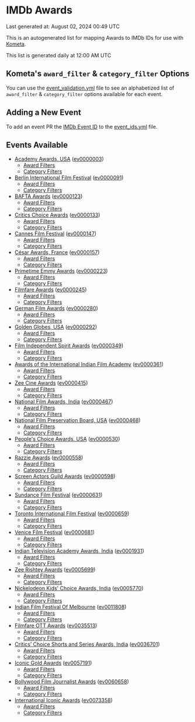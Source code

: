 # IMDb Awards

Last generated at: August 02, 2024 00:49 UTC

This is an autogenerated list for mapping Awards to IMDb IDs for use with [Kometa](https://github.com/Kometa-Team/Kometa).

This list is generated daily at 12:00 AM UTC 

## Kometa's `award_filter` & `category_filter` Options

You can use the [event_validation.yml](https://github.com/Kometa-Team/IMDb-Awards/blob/master/event_validation.yml) file to see an alphabetized list of `award_filter` & `category_filter` options available for each event.

## Adding a New Event

To add an event PR the [IMDb Event ID](https://www.imdb.com/event/all/) to the [event_ids.yml](https://github.com/Kometa-Team/IMDb-Awards/blob/master/event_ids.yml) file.

## Events Available

* [Academy Awards, USA](https://www.imdb.com/event/ev0000003) ([ev0000003](https://github.com/Kometa-Team/IMDb-Awards/blob/master/event_validation.yml#L1))
  * [Award Filters](https://github.com/Kometa-Team/IMDb-Awards/blob/master/event_validation.yml#L6)
  * [Category Filters](https://github.com/Kometa-Team/IMDb-Awards/blob/master/event_validation.yml#L14)
* [Berlin International Film Festival](https://www.imdb.com/event/ev0000091) ([ev0000091](https://github.com/Kometa-Team/IMDb-Awards/blob/master/event_validation.yml#L148))
  * [Award Filters](https://github.com/Kometa-Team/IMDb-Awards/blob/master/event_validation.yml#L152)
  * [Category Filters](https://github.com/Kometa-Team/IMDb-Awards/blob/master/event_validation.yml#L347)
* [BAFTA Awards](https://www.imdb.com/event/ev0000123) ([ev0000123](https://github.com/Kometa-Team/IMDb-Awards/blob/master/event_validation.yml#L624))
  * [Award Filters](https://github.com/Kometa-Team/IMDb-Awards/blob/master/event_validation.yml#L629)
  * [Category Filters](https://github.com/Kometa-Team/IMDb-Awards/blob/master/event_validation.yml#L662)
* [Critics Choice Awards](https://www.imdb.com/event/ev0000133) ([ev0000133](https://github.com/Kometa-Team/IMDb-Awards/blob/master/event_validation.yml#L1152))
  * [Award Filters](https://github.com/Kometa-Team/IMDb-Awards/blob/master/event_validation.yml#L1155)
  * [Category Filters](https://github.com/Kometa-Team/IMDb-Awards/blob/master/event_validation.yml#L1160)
* [Cannes Film Festival](https://www.imdb.com/event/ev0000147) ([ev0000147](https://github.com/Kometa-Team/IMDb-Awards/blob/master/event_validation.yml#L1261))
  * [Award Filters](https://github.com/Kometa-Team/IMDb-Awards/blob/master/event_validation.yml#L1266)
  * [Category Filters](https://github.com/Kometa-Team/IMDb-Awards/blob/master/event_validation.yml#L1433)
* [César Awards, France](https://www.imdb.com/event/ev0000157) ([ev0000157](https://github.com/Kometa-Team/IMDb-Awards/blob/master/event_validation.yml#L1663))
  * [Award Filters](https://github.com/Kometa-Team/IMDb-Awards/blob/master/event_validation.yml#L1666)
  * [Category Filters](https://github.com/Kometa-Team/IMDb-Awards/blob/master/event_validation.yml#L1671)
* [Primetime Emmy Awards](https://www.imdb.com/event/ev0000223) ([ev0000223](https://github.com/Kometa-Team/IMDb-Awards/blob/master/event_validation.yml#L1728))
  * [Award Filters](https://github.com/Kometa-Team/IMDb-Awards/blob/master/event_validation.yml#L1733)
  * [Category Filters](https://github.com/Kometa-Team/IMDb-Awards/blob/master/event_validation.yml#L1740)
* [Filmfare Awards](https://www.imdb.com/event/ev0000245) ([ev0000245](https://github.com/Kometa-Team/IMDb-Awards/blob/master/event_validation.yml#L2949))
  * [Award Filters](https://github.com/Kometa-Team/IMDb-Awards/blob/master/event_validation.yml#L2953)
  * [Category Filters](https://github.com/Kometa-Team/IMDb-Awards/blob/master/event_validation.yml#L2962)
* [German Film Awards](https://www.imdb.com/event/ev0000280) ([ev0000280](https://github.com/Kometa-Team/IMDb-Awards/blob/master/event_validation.yml#L3064))
  * [Award Filters](https://github.com/Kometa-Team/IMDb-Awards/blob/master/event_validation.yml#L3068)
  * [Category Filters](https://github.com/Kometa-Team/IMDb-Awards/blob/master/event_validation.yml#L3091)
* [Golden Globes, USA](https://www.imdb.com/event/ev0000292) ([ev0000292](https://github.com/Kometa-Team/IMDb-Awards/blob/master/event_validation.yml#L3164))
  * [Award Filters](https://github.com/Kometa-Team/IMDb-Awards/blob/master/event_validation.yml#L3169)
  * [Category Filters](https://github.com/Kometa-Team/IMDb-Awards/blob/master/event_validation.yml#L3177)
* [Film Independent Spirit Awards](https://www.imdb.com/event/ev0000349) ([ev0000349](https://github.com/Kometa-Team/IMDb-Awards/blob/master/event_validation.yml#L3343))
  * [Award Filters](https://github.com/Kometa-Team/IMDb-Awards/blob/master/event_validation.yml#L3346)
  * [Category Filters](https://github.com/Kometa-Team/IMDb-Awards/blob/master/event_validation.yml#L3355)
* [Awards of the International Indian Film Academy](https://www.imdb.com/event/ev0000361) ([ev0000361](https://github.com/Kometa-Team/IMDb-Awards/blob/master/event_validation.yml#L3395))
  * [Award Filters](https://github.com/Kometa-Team/IMDb-Awards/blob/master/event_validation.yml#L3397)
  * [Category Filters](https://github.com/Kometa-Team/IMDb-Awards/blob/master/event_validation.yml#L3406)
* [Zee Cine Awards](https://www.imdb.com/event/ev0000415) ([ev0000415](https://github.com/Kometa-Team/IMDb-Awards/blob/master/event_validation.yml#L3485))
  * [Award Filters](https://github.com/Kometa-Team/IMDb-Awards/blob/master/event_validation.yml#L3487)
  * [Category Filters](https://github.com/Kometa-Team/IMDb-Awards/blob/master/event_validation.yml#L3497)
* [National Film Awards, India](https://www.imdb.com/event/ev0000467) ([ev0000467](https://github.com/Kometa-Team/IMDb-Awards/blob/master/event_validation.yml#L3602))
  * [Award Filters](https://github.com/Kometa-Team/IMDb-Awards/blob/master/event_validation.yml#L3606)
  * [Category Filters](https://github.com/Kometa-Team/IMDb-Awards/blob/master/event_validation.yml#L3619)
* [National Film Preservation Board, USA](https://www.imdb.com/event/ev0000468) ([ev0000468](https://github.com/Kometa-Team/IMDb-Awards/blob/master/event_validation.yml#L3810))
  * [Award Filters](https://github.com/Kometa-Team/IMDb-Awards/blob/master/event_validation.yml#L3813)
  * [Category Filters](https://github.com/Kometa-Team/IMDb-Awards/blob/master/event_validation.yml#L3815)
* [People's Choice Awards, USA](https://www.imdb.com/event/ev0000530) ([ev0000530](https://github.com/Kometa-Team/IMDb-Awards/blob/master/event_validation.yml#L3818))
  * [Award Filters](https://github.com/Kometa-Team/IMDb-Awards/blob/master/event_validation.yml#L3821)
  * [Category Filters](https://github.com/Kometa-Team/IMDb-Awards/blob/master/event_validation.yml#L3824)
* [Razzie Awards](https://www.imdb.com/event/ev0000558) ([ev0000558](https://github.com/Kometa-Team/IMDb-Awards/blob/master/event_validation.yml#L4067))
  * [Award Filters](https://github.com/Kometa-Team/IMDb-Awards/blob/master/event_validation.yml#L4070)
  * [Category Filters](https://github.com/Kometa-Team/IMDb-Awards/blob/master/event_validation.yml#L4075)
* [Screen Actors Guild Awards](https://www.imdb.com/event/ev0000598) ([ev0000598](https://github.com/Kometa-Team/IMDb-Awards/blob/master/event_validation.yml#L4115))
  * [Award Filters](https://github.com/Kometa-Team/IMDb-Awards/blob/master/event_validation.yml#L4118)
  * [Category Filters](https://github.com/Kometa-Team/IMDb-Awards/blob/master/event_validation.yml#L4120)
* [Sundance Film Festival](https://www.imdb.com/event/ev0000631) ([ev0000631](https://github.com/Kometa-Team/IMDb-Awards/blob/master/event_validation.yml#L4146))
  * [Award Filters](https://github.com/Kometa-Team/IMDb-Awards/blob/master/event_validation.yml#L4149)
  * [Category Filters](https://github.com/Kometa-Team/IMDb-Awards/blob/master/event_validation.yml#L4199)
* [Toronto International Film Festival](https://www.imdb.com/event/ev0000659) ([ev0000659](https://github.com/Kometa-Team/IMDb-Awards/blob/master/event_validation.yml#L4311))
  * [Award Filters](https://github.com/Kometa-Team/IMDb-Awards/blob/master/event_validation.yml#L4314)
  * [Category Filters](https://github.com/Kometa-Team/IMDb-Awards/blob/master/event_validation.yml#L4365)
* [Venice Film Festival](https://www.imdb.com/event/ev0000681) ([ev0000681](https://github.com/Kometa-Team/IMDb-Awards/blob/master/event_validation.yml#L4436))
  * [Award Filters](https://github.com/Kometa-Team/IMDb-Awards/blob/master/event_validation.yml#L4441)
  * [Category Filters](https://github.com/Kometa-Team/IMDb-Awards/blob/master/event_validation.yml#L4775)
* [Indian Television Academy Awards, India](https://www.imdb.com/event/ev0001931) ([ev0001931](https://github.com/Kometa-Team/IMDb-Awards/blob/master/event_validation.yml#L5214))
  * [Award Filters](https://github.com/Kometa-Team/IMDb-Awards/blob/master/event_validation.yml#L5216)
  * [Category Filters](https://github.com/Kometa-Team/IMDb-Awards/blob/master/event_validation.yml#L5225)
* [Zee Rishtey Awards](https://www.imdb.com/event/ev0005699) ([ev0005699](https://github.com/Kometa-Team/IMDb-Awards/blob/master/event_validation.yml#L5399))
  * [Award Filters](https://github.com/Kometa-Team/IMDb-Awards/blob/master/event_validation.yml#L5401)
  * [Category Filters](https://github.com/Kometa-Team/IMDb-Awards/blob/master/event_validation.yml#L5403)
* [Nickelodeon Kids' Choice Awards, India](https://www.imdb.com/event/ev0005770) ([ev0005770](https://github.com/Kometa-Team/IMDb-Awards/blob/master/event_validation.yml#L5478))
  * [Award Filters](https://github.com/Kometa-Team/IMDb-Awards/blob/master/event_validation.yml#L5480)
  * [Category Filters](https://github.com/Kometa-Team/IMDb-Awards/blob/master/event_validation.yml#L5483)
* [Indian Film Festival Of Melbourne](https://www.imdb.com/event/ev0011808) ([ev0011808](https://github.com/Kometa-Team/IMDb-Awards/blob/master/event_validation.yml#L5518))
  * [Award Filters](https://github.com/Kometa-Team/IMDb-Awards/blob/master/event_validation.yml#L5520)
  * [Category Filters](https://github.com/Kometa-Team/IMDb-Awards/blob/master/event_validation.yml#L5532)
* [Filmfare OTT Awards](https://www.imdb.com/event/ev0035513) ([ev0035513](https://github.com/Kometa-Team/IMDb-Awards/blob/master/event_validation.yml#L5551))
  * [Award Filters](https://github.com/Kometa-Team/IMDb-Awards/blob/master/event_validation.yml#L5553)
  * [Category Filters](https://github.com/Kometa-Team/IMDb-Awards/blob/master/event_validation.yml#L5559)
* [Critics’ Choice Shorts and Series Awards, India](https://www.imdb.com/event/ev0036701) ([ev0036701](https://github.com/Kometa-Team/IMDb-Awards/blob/master/event_validation.yml#L5622))
  * [Award Filters](https://github.com/Kometa-Team/IMDb-Awards/blob/master/event_validation.yml#L5624)
  * [Category Filters](https://github.com/Kometa-Team/IMDb-Awards/blob/master/event_validation.yml#L5627)
* [Iconic Gold Awards](https://www.imdb.com/event/ev0057191) ([ev0057191](https://github.com/Kometa-Team/IMDb-Awards/blob/master/event_validation.yml#L5645))
  * [Award Filters](https://github.com/Kometa-Team/IMDb-Awards/blob/master/event_validation.yml#L5647)
  * [Category Filters](https://github.com/Kometa-Team/IMDb-Awards/blob/master/event_validation.yml#L5649)
* [Bollywood Film Journalist Awards](https://www.imdb.com/event/ev0060658) ([ev0060658](https://github.com/Kometa-Team/IMDb-Awards/blob/master/event_validation.yml#L5708))
  * [Award Filters](https://github.com/Kometa-Team/IMDb-Awards/blob/master/event_validation.yml#L5710)
  * [Category Filters](https://github.com/Kometa-Team/IMDb-Awards/blob/master/event_validation.yml#L5715)
* [International Iconic Awards](https://www.imdb.com/event/ev0073358) ([ev0073358](https://github.com/Kometa-Team/IMDb-Awards/blob/master/event_validation.yml#L5726))
  * [Award Filters](https://github.com/Kometa-Team/IMDb-Awards/blob/master/event_validation.yml#L5728)
  * [Category Filters](https://github.com/Kometa-Team/IMDb-Awards/blob/master/event_validation.yml#L5731)
